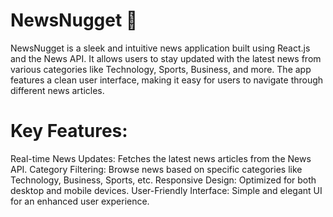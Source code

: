 # NewsNugget 📰
NewsNugget is a sleek and intuitive news application built using React.js and the News API. It allows users to stay updated with the latest news from various categories like Technology, Sports, Business, and more. The app features a clean user interface, making it easy for users to navigate through different news articles.

# Key Features:
Real-time News Updates: Fetches the latest news articles from the News API.
Category Filtering: Browse news based on specific categories like Technology, Business, Sports, etc.
Responsive Design: Optimized for both desktop and mobile devices.
User-Friendly Interface: Simple and elegant UI for an enhanced user experience.
